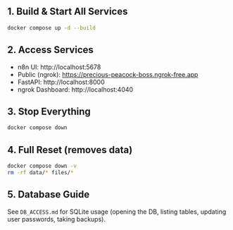 ## 1. Build & Start All Services
```bash
docker compose up -d --build
```

## 2. Access Services
- n8n UI: http://localhost:5678
- Public (ngrok): https://precious-peacock-boss.ngrok-free.app
- FastAPI: http://localhost:8000
- ngrok Dashboard: http://localhost:4040

## 3. Stop Everything
```bash
docker compose down
```

## 4. Full Reset (removes data)
```bash
docker compose down -v
rm -rf data/* files/*
```

## 5. Database Guide
See `DB_ACCESS.md` for SQLite usage (opening the DB, listing tables, updating user passwords, taking backups).